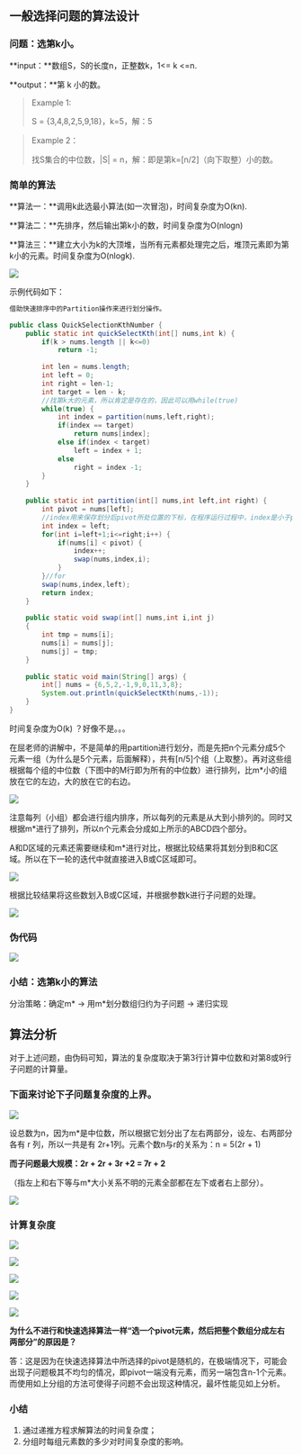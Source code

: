 ## 一般选择问题的算法设计

###  问题：选第k小。

**input：**数组S，S的长度n，正整数k，1<= k <=n.

**output：**第 k 小的数。

> Example 1:
>
> S = {3,4,8,2,5,9,18}，k=5，解：5

> Example 2：
>
> 找S集合的中位数，|S| = n，解：即是第k=[n/2]（向下取整）小的数。



### 简单的算法

**算法一：**调用k此选最小算法(如一次冒泡)，时间复杂度为O(kn).

**算法二：**先排序，然后输出第k小的数，时间复杂度为O(nlogn)

**算法三：**建立大小为k的大顶堆，当所有元素都处理完之后，堆顶元素即为第k小的元素。时间复杂度为O(nlogk).



![](images/sel1.png)

示例代码如下：

```java
借助快速排序中的Partition操作来进行划分操作。

public class QuickSelectionKthNumber {
	public static int quickSelectKth(int[] nums,int k) {
		if(k > nums.length || k<=0)
			return -1;
		
		int len = nums.length;
		int left = 0;
		int right = len-1;
		int target = len - k;
		//找第k大的元素，所以肯定是存在的，因此可以用while(true)
		while(true) {
			int index = partition(nums,left,right);
			if(index == target)
				return nums[index];
			else if(index < target)
				left = index + 1;
			else
				right = index -1;
		}
	}
	
	public static int partition(int[] nums,int left,int right) {
		int pivot = nums[left];
		//index用来保存划分后pivot所处位置的下标，在程序运行过程中，index是小于pivot的那部分数的边界，即[left...index]<pivot
		int index = left;
		for(int i=left+1;i<=right;i++) {
			if(nums[i] < pivot) { 
				index++;
				swap(nums,index,i);
			}
		}//for
		swap(nums,index,left);
		return index;
	}
	
	public static void swap(int[] nums,int i,int j)
	{
		int tmp = nums[i];
		nums[i] = nums[j];
		nums[j] = tmp;
	}
	
	public static void main(String[] args) {
		int[] nums = {6,5,2,-1,9,0,11,3,8};
		System.out.println(quickSelectKth(nums,-1));
	}
}
```

时间复杂度为O(k) ？好像不是。。。



在屈老师的讲解中，不是简单的用partition进行划分，而是先把n个元素分成5个元素一组（为什么是5个元素，后面解释），共有[n/5]个组（上取整）。再对这些组根据每个组的中位数（下图中的M行即为所有的中位数）进行排列，比m*小的组放在它的左边，大的放在它的右边。

![](images/sel2.png)

注意每列（小组）都会进行组内排序，所以每列的元素是从大到小排列的。同时又根据m*进行了排列，所以n个元素会分成如上所示的ABCD四个部分。

A和D区域的元素还需要继续和m*进行对比，根据比较结果将其划分到B和C区域。所以在下一轮的迭代中就直接进入B或C区域即可。

![](images/sel3.png)

根据比较结果将这些数划入B或C区域，并根据参数k进行子问题的处理。

![](images/sel4.png)



### 伪代码

![](images/sel5.png)

### 小结：选第k小的算法

分治策略：确定m* -> 用m*划分数组归约为子问题 -> 递归实现

## 算法分析

对于上述问题，由伪码可知，算法的复杂度取决于第3行计算中位数和对第8或9行子问题的计算量。

### 下面来讨论下子问题复杂度的上界。

![](images/sel6.png)

设总数为n，因为m*是中位数，所以根据它划分出了左右两部分，设左、右两部分各有 r 列，所以一共是有 2r+1列。元素个数n与r的关系为：n = 5(2r + 1)

**而子问题最大规模：2r + 2r + 3r +2 = 7r + 2**

（指左上和右下等与m*大小关系不明的元素全部都在左下或者右上部分）。

![](images/sel7.png)

### 计算复杂度

![](images/sel8.png)

![](images/sel9.png)



![](images/sel10.png)



![](images/sel11.png)



![](images/sel12.png)



**为什么不进行和快速选择算法一样“选一个pivot元素，然后把整个数组分成左右两部分”的原因是？** 

答：这是因为在快速选择算法中所选择的pivot是随机的，在极端情况下，可能会出现子问题极其不均匀的情况，即pivot一端没有元素，而另一端包含n-1个元素。而使用如上分组的方法可使得子问题不会出现这种情况，最坏性能见如上分析。

### 小结

1. 通过递推方程求解算法的时间复杂度；
2. 分组时每组元素数的多少对时间复杂度的影响。
